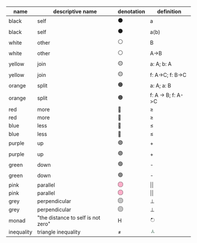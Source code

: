 | name       | descriptive name                   |	denotation    | definition
|------------|------------------------------------|---------------|--------------------------
| black      | self                               | ⚫                                                                      | a
| black	     | self                               | ⚫                                                                      | a(b)
| white      | other                              | ⚪	                                                                     | B
| white	     | other                              | ⚪	                                                                     | A->B
| yellow     | join                               | 🟡                                                                      |	a: A; b: A
| yellow     | join                               | 🟡                                                                      |	f: A->C; f: B->C
| orange     | split                              | 🟠                                                                      |	a: A; a: B
| orange     | split                              | 🟠                                                                      |	f: A -> B; f: A->C
| red        | more                               | 🔴                                                                      |	≥
| red        | more                               | 🔴                                                                      |	≥
| blue       | less                               | 🔵                                                                      |	≤
| blue	     | less                               | 🔵	                                                                    | ≤
| purple     | up                                 | 🟣                                                                      |	+
| purple     | up                                 | 🟣                                                                      |	+
| green	     | down                               | 🟢                                                                      |	-
| green	     | down                               | 🟢                                                                      |	-
| pink	     | parallel                           | <img src="/img/pink_circle.png" alt="pink circle" style="height:1em;"/> |	\|\|
| pink	     | parallel                           | <img src="/img/pink_circle.png" alt="pink circle" style="height:1em;"/> |	\|\|
| grey	     | perpendicular                      | <img src="/img/grey_circle.png" alt="grey circle" style="height:1em;"/>                                                          |	⊥
| grey	     | perpendicular                      | <img src="/img/grey_circle.png" alt="grey circle" style="height:1em;"/>                                                               |	⊥
| monad	     | "the distance to self is not zero" | H                                                                       | <img src="/img/monad.png" alt="monad" style="height:1em;"/>
| inequality | triangle inequality                | ≠                                                                       | <img src="/img/triangle_inequality.png" alt="inequality" style="height:1em;"/>
